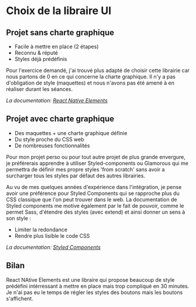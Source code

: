 Choix de la libraire UI
===================

Projet sans charte graphique
------------

* Facile à mettre en place (2 étapes)
* Reconnu & réputé
* Styles déjà prédéfinis

Pour l'exercice demandé, j'ai trouvé plus adapté de choisir cette librairie car nous partons de 0 en ce qui concerne la charte graphique. Il n'y a pas d'obligation de style (maquettes) et nous n'avons pas été amené à en réaliser durant les séances.

_La documentation: [React Native Elements](https://react-native-training.github.io/react-native-elements/Installation/default_installation/)_

Projet avec charte graphique
-------

* Des maquettes + une charte graphique définie
* Du style proche du CSS web
* De nombreuses fonctionnalités

Pour mon projet perso ou pour tout autre projet de plus grande envergure, je préférerais apprendre à utiliser Styled-components ou Glamorous qui me permettra de définir mes propre styles 'from scratch' sans avoir a surcharger tous les styles par défaut des autres librairies.

Au vu de mes quelques années d'expérience dans l'intégration, je pense avoir une préférence pour Styled Components qui se rapproche plus du CSS classique que l'on peut trouver dans le web. La documentation de Styled components me motive également par le fait de pouvoir, comme le permet Sass, d'étendre des styles (avec extend) et ainsi donner un sens à son style :

* Limiter la redondance
* Rendre plus lisible le code CSS

_La documentation: [Styled Components](https://www.styled-components.com/docs/basics#getting-started)_


Bilan
------
React NAtive Elements est une libraire qui propose beaucoup de style prédéfini intérressant à mettre en place mais trop compliqué en 30 minutes.
Je n'ai pas eu le temps de régler les styles des boutons mais les boutons s'affichent.
